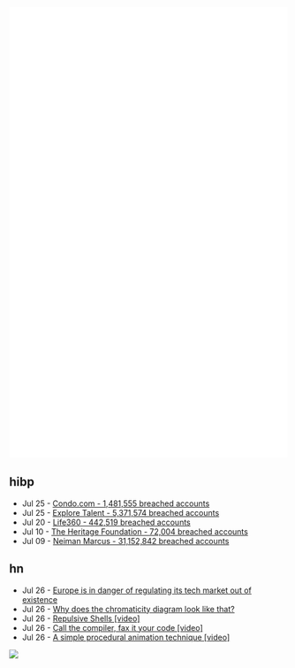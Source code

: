 ![Metrics](https://raw.githubusercontent.com/phixion/phixion/master/metrics.svg)

## hibp

<!--
for https://github.com/phixion/phixion/blob/main/.github/workflows/feeds.yml
-->
<!--START_SECTION:haveibeenpwnd-->
- Jul 25 - [Condo.com - 1,481,555 breached accounts](https://haveibeenpwned.com/PwnedWebsites#CondoCom)
- Jul 25 - [Explore Talent - 5,371,574 breached accounts](https://haveibeenpwned.com/PwnedWebsites#ExploreTalent)
- Jul 20 - [Life360 - 442,519 breached accounts](https://haveibeenpwned.com/PwnedWebsites#Life360)
- Jul 10 - [The Heritage Foundation - 72,004 breached accounts](https://haveibeenpwned.com/PwnedWebsites#TheHeritageFoundation)
- Jul 09 - [Neiman Marcus - 31,152,842 breached accounts](https://haveibeenpwned.com/PwnedWebsites#NeimanMarcus)
<!--END_SECTION:haveibeenpwnd-->

## hn

<!--
for https://github.com/phixion/phixion/blob/main/.github/workflows/feeds.yml
-->
<!--START_SECTION:hn-->
- Jul 26 - [Europe is in danger of regulating its tech market out of existence](https://foreignpolicy.com/2024/07/26/europe-tech-regulation-apple-meta-google-competition/)
- Jul 26 - [Why does the chromaticity diagram look like that?](https://jlongster.com/why-chromaticity-shape)
- Jul 26 - [Repulsive Shells [video]](https://www.youtube.com/watch?v=qDM6bCt1Gic)
- Jul 26 - [Call the compiler, fax it your code [video]](https://www.youtube.com/watch?v=pJ-25-pRhpY)
- Jul 26 - [A simple procedural animation technique [video]](https://www.youtube.com/watch?v=qlfh_rv6khY)
<!--END_SECTION:hn-->

<!--
for https://yhype.me
-->
![](https://hit.yhype.me/github/profile?user_id=13013670)
